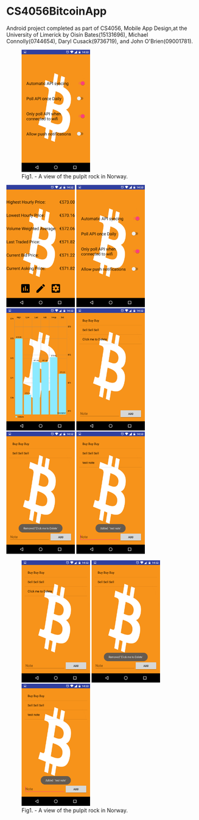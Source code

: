 # CS4056BitcoinApp

Android project completed as part of CS4056, Mobile App Design,at the University of Limerick by Oisín Bates(15131696), Michael Connolly(0744654), Daryl Cusack(9736719), and John O'Brien(09001781).

<figure>
<img src="https://github.com/oisinBates/CS4056BitcoinApp/blob/master/screenshots/dummySettingsScreen.png" width="180px" height="320px" />
<figcaption>Fig1. - A view of the pulpit rock in Norway.</figcaption>
</figure>
<img src="https://github.com/oisinBates/CS4056BitcoinApp/blob/master/screenshots/homeScreen.png" width="180px" height="320px" />
<img src="https://github.com/oisinBates/CS4056BitcoinApp/blob/master/screenshots/dummySettingsScreen.png" width="180px" height="320px" />
<img src="https://github.com/oisinBates/CS4056BitcoinApp/blob/master/screenshots/graph.png" width="180px" height="320px" />

<img src="https://github.com/oisinBates/CS4056BitcoinApp/blob/master/screenshots/noteTaker.png" width="180px" height="320px" />
<img src="https://github.com/oisinBates/CS4056BitcoinApp/blob/master/screenshots/noteTakerRemoveNote.png" width="180px" height="320px" />
<img src="https://github.com/oisinBates/CS4056BitcoinApp/blob/master/screenshots/noteTakerAddNote.png" width="180px" height="320px" />


<figure>
<img src="https://github.com/oisinBates/CS4056BitcoinApp/blob/master/screenshots/noteTaker.png" width="180px" height="320px" />
<img src="https://github.com/oisinBates/CS4056BitcoinApp/blob/master/screenshots/noteTakerRemoveNote.png" width="180px" height="320px" />
<img src="https://github.com/oisinBates/CS4056BitcoinApp/blob/master/screenshots/noteTakerAddNote.png" width="180px" height="320px" />
<figcaption>Fig1. - A view of the pulpit rock in Norway.</figcaption>
</figure>

